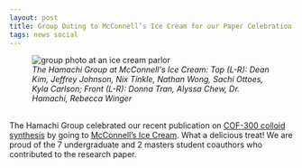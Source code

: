 ```yaml
---
layout: post
title: Group Outing to McConnell’s Ice Cream for our Paper Celebration
tags: news social
---
```


<figure>
<img src="https://lesliehamachi.github.io/post_content/2023_05_26-McConnells-Ice-Cream-COF-Paper-Celebration.webp" alt="group photo at an ice cream parlor" title="Group Photo at McConnells Ice Cream">
<figcaption><em>The Hamachi Group at McConnell's Ice Cream:
Top (L-R): Dean Kim, Jeffrey Johnson, Nix Tinkle, Nathan Wong, Sachi Ottoes, Kyla Carlson; 
  Front (L-R): Donna Tran, Alyssa Chew, Dr. Hamachi, Rebecca Winger</em></figcaption>
</figure>  
<br>
The Hamachi Group celebrated our recent publication on <a href="https://pubs.rsc.org/en/content/articlelanding/2023/ra/d3ra02202a">COF-300 colloid synthesis</a> by going to <a href="https://mcconnells.com/">McConnell’s Ice Cream</a>. What a delicious treat! We are proud of the 7 undergraduate and 2 masters student coauthors who contributed to the research paper. 
